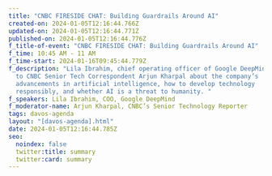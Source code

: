 ```yaml
---
title: "CNBC FIRESIDE CHAT: Building Guardrails Around AI"
created-on: 2024-01-05T12:16:44.766Z
updated-on: 2024-01-05T12:16:44.771Z
published-on: 2024-01-05T12:16:44.776Z
f_title-of-event: "CNBC FIRESIDE CHAT: Building Guardrails Around AI"
f_time: 10:45 AM - 11 AM
f_time-start: 2024-01-16T09:45:44.779Z
f_description: "Lila Ibrahim, chief operating officer of Google DeepMind talks
  to CNBC Senior Tech Correspondent Arjun Kharpal about the company’s
  advancements in artificial intelligence, how to develop technology
  responsibly, and whether AI is a threat to humanity. "
f_speakers: Lila Ibrahim, COO, Google DeepMind
f_moderator-name: Arjun Kharpal, CNBC’s Senior Technology Reporter
tags: davos-agenda
layout: "[davos-agenda].html"
date: 2024-01-05T12:16:44.785Z
seo:
  noindex: false
  twitter:title: summary
  twitter:card: summary
---
```

